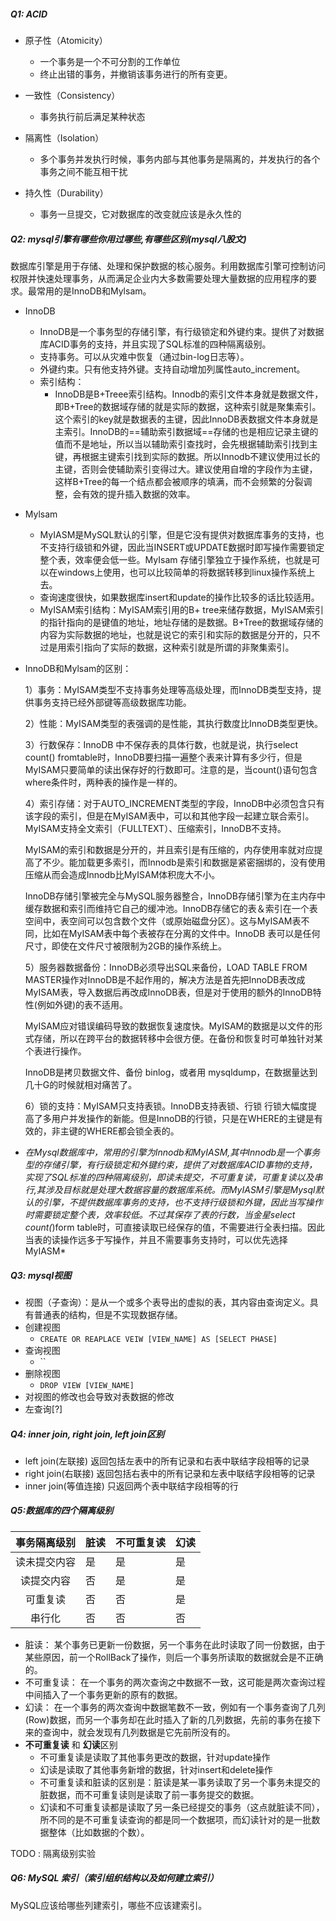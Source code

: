 ##### Q1: ACID

- 原子性（Atomicity）
  - 一个事务是一个不可分割的工作单位
  - 终止出错的事务，并撤销该事务进行的所有变更。

- 一致性（Consistency）
  - 事务执行前后满足某种状态

- 隔离性（Isolation）
  - 多个事务并发执行时候，事务内部与其他事务是隔离的，并发执行的各个事务之间不能互相干扰

- 持久性（Durability）
  - 事务一旦提交，它对数据库的改变就应该是永久性的

##### Q2: mysql引擎有哪些你用过哪些,有哪些区别(mysql八股文)

数据库引擎是用于存储、处理和保护数据的核心服务。利用数据库引擎可控制访问权限并快速处理事务，从而满足企业内大多数需要处理大量数据的应用程序的要求。最常用的是InnoDB和Mylsam。

- InnoDB

  - InnoDB是一个事务型的存储引擎，有行级锁定和外键约束。提供了对数据库ACID事务的支持，并且实现了SQL标准的四种隔离级别。
  - 支持事务。可以从灾难中恢复（通过bin-log日志等）。
  - 外键约束。只有他支持外键。支持自动增加列属性auto_increment。
  - 索引结构：
    - InnoDB是B+Treee索引结构。Innodb的索引文件本身就是数据文件，即B+Tree的数据域存储的就是实际的数据，这种索引就是聚集索引。这个索引的key就是数据表的主键，因此InnoDB表数据文件本身就是主索引。InnoDB的==辅助索引数据域==存储的也是相应记录主键的值而不是地址，所以当以辅助索引查找时，会先根据辅助索引找到主键，再根据主键索引找到实际的数据。所以Innodb不建议使用过长的主键，否则会使辅助索引变得过大。建议使用自增的字段作为主键，这样B+Tree的每一个结点都会被顺序的填满，而不会频繁的分裂调整，会有效的提升插入数据的效率。

- Mylsam

  - MyIASM是MySQL默认的引擎，但是它没有提供对数据库事务的支持，也不支持行级锁和外键，因此当INSERT或UPDATE数据时即写操作需要锁定整个表，效率便会低一些。MyIsam 存储引擎独立于操作系统，也就是可以在windows上使用，也可以比较简单的将数据转移到linux操作系统上去。
  - 查询速度很快，如果数据库insert和update的操作比较多的话比较适用。
  - MyISAM索引结构：MyISAM索引用的B+ tree来储存数据，MyISAM索引的指针指向的是键值的地址，地址存储的是数据。B+Tree的数据域存储的内容为实际数据的地址，也就是说它的索引和实际的数据是分开的，只不过是用索引指向了实际的数据，这种索引就是所谓的非聚集索引。

- InnoDB和Mylsam的区别：

  1）事务：MyISAM类型不支持事务处理等高级处理，而InnoDB类型支持，提供事务支持已经外部键等高级数据库功能。

   2）性能：MyISAM类型的表强调的是性能，其执行数度比InnoDB类型更快。

   3）行数保存：InnoDB 中不保存表的具体行数，也就是说，执行select count() fromtable时，InnoDB要扫描一遍整个表来计算有多少行，但是MyISAM只要简单的读出保存好的行数即可。注意的是，当count()语句包含where条件时，两种表的操作是一样的。

   4）索引存储：对于AUTO_INCREMENT类型的字段，InnoDB中必须包含只有该字段的索引，但是在MyISAM表中，可以和其他字段一起建立联合索引。MyISAM支持全文索引（FULLTEXT）、压缩索引，InnoDB不支持。

  MyISAM的索引和数据是分开的，并且索引是有压缩的，内存使用率就对应提高了不少。能加载更多索引，而Innodb是索引和数据是紧密捆绑的，没有使用压缩从而会造成Innodb比MyISAM体积庞大不小。

  InnoDB存储引擎被完全与MySQL服务器整合，InnoDB存储引擎为在主内存中缓存数据和索引而维持它自己的缓冲池。InnoDB存储它的表＆索引在一个表空间中，表空间可以包含数个文件（或原始磁盘分区）。这与MyISAM表不同，比如在MyISAM表中每个表被存在分离的文件中。InnoDB 表可以是任何尺寸，即使在文件尺寸被限制为2GB的操作系统上。

    5）服务器数据备份：InnoDB必须导出SQL来备份，LOAD TABLE FROM MASTER操作对InnoDB是不起作用的，解决方法是首先把InnoDB表改成MyISAM表，导入数据后再改成InnoDB表，但是对于使用的额外的InnoDB特性(例如外键)的表不适用。

  MyISAM应对错误编码导致的数据恢复速度快。MyISAM的数据是以文件的形式存储，所以在跨平台的数据转移中会很方便。在备份和恢复时可单独针对某个表进行操作。

  InnoDB是拷贝数据文件、备份 binlog，或者用 mysqldump，在数据量达到几十G的时候就相对痛苦了。

    6）锁的支持：MyISAM只支持表锁。InnoDB支持表锁、行锁 行锁大幅度提高了多用户并发操作的新能。但是InnoDB的行锁，只是在WHERE的主键是有效的，非主键的WHERE都会锁全表的。

- *在Mysql数据库中，常用的引擎为Innodb和MyIASM,其中Innodb是一个事务型的存储引擎，有行级锁定和外键约束，提供了对数据库ACID事物的支持，实现了SQL标准的四种隔离级别，即读未提交，不可重复读，可重复读以及串行,其涉及目标就是处理大数据容量的数据库系统。而MyIASM引擎是Mysql默认的引擎，不提供数据库事务的支持，也不支持行级锁和外键，因此当写操作时需要锁定整个表，效率较低。不过其保存了表的行数，当金星select count(*)form table时，可直接读取已经保存的值，不需要进行全表扫描。因此当表的读操作远多于写操作，并且不需要事务支持时，可以优先选择MyIASM*

##### Q3: mysql视图

- 视图（子查询）：是从一个或多个表导出的虚拟的表，其内容由查询定义。具有普通表的结构，但是不实现数据存储。
- 创建视图
  - `CREATE OR REAPLACE VEIW [VIEW_NAME] AS [SELECT PHASE]`
- 查询视图
  - ``
- 删除视图
  - `DROP VIEW [VIEW_NAME]`
- 对视图的修改也会导致对表数据的修改
- 左查询[?]



#####  Q4: inner join, right join, left join区别

- left join(左联接) 返回包括左表中的所有记录和右表中联结字段相等的记录 
- right join(右联接) 返回包括右表中的所有记录和左表中联结字段相等的记录
- inner join(等值连接) 只返回两个表中联结字段相等的行



##### Q5:数据库的四个隔离级别

|事务隔离级别| 脏读 | 不可重复读  | 幻读|
| :--------:|-----|------------|------|
|读未提交内容 | 是 | 是 | 是|
|读提交内容| 否| 是| 是|
|可重复读| 否| 否| 是|
| 串行化|否| 否| 否|

- 脏读： 某个事务已更新一份数据，另一个事务在此时读取了同一份数据，由于某些原因，前一个RollBack了操作，则后一个事务所读取的数据就会是不正确的。
- 不可重复读： 在一个事务的两次查询之中数据不一致，这可能是两次查询过程中间插入了一个事务更新的原有的数据。
- 幻读： 在一个事务的两次查询中数据笔数不一致，例如有一个事务查询了几列(Row)数据，而另一个事务却在此时插入了新的几列数据，先前的事务在接下来的查询中，就会发现有几列数据是它先前所没有的。
- **不可重复读** 和 **幻读**区别
  - 不可重复读是读取了其他事务更改的数据，针对update操作
  - 幻读是读取了其他事务新增的数据，针对insert和delete操作
  - 不可重复读和脏读的区别是：脏读是某一事务读取了另一个事务未提交的脏数据，而不可重复读则是读取了前一事务提交的数据。
  - 幻读和不可重复读都是读取了另一条已经提交的事务（这点就脏读不同），所不同的是不可重复读查询的都是同一个数据项，而幻读针对的是一批数据整体（比如数据的个数）。

TODO : 隔离级别实验

##### Q6: MySQL 索引（索引组织结构以及如何建立索引）


MySQL应该给哪些列建索引，哪些不应该建索引。


